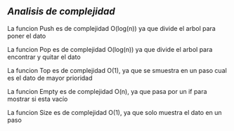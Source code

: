 *Analisis de complejidad*
---------------------------------

La funcion Push es de complejidad O(log(n)) ya que divide el arbol para poner el dato

La funcion Pop es de complejidad O(log(n)) ya que divide el arbol para encontrar y quitar el dato

La funcion Top es de complejidad O(1), ya que se smuestra en un paso cual es el dato de mayor prioridad

La funcion Empty es de complejidad O(n), ya que pasa por un if para mostrar si esta vacío

La funcion Size es de complejidad O(1), ya que solo muestra el dato en un paso
